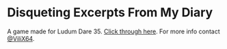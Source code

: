 # Disqueting Excerpts From My Diary

A game made for Ludum Dare 35. [Click through here](http://vilix.xyz/pages/portfolio.html). For more info contact [@ViliX64](https://twitter.com/ViliX64).
